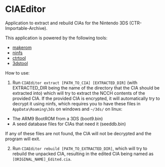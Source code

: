 # CIAEditor

Application to extract and rebuild CIAs for the Nintendo 3DS (CTR-Importable-Archive).

This application is powered by the following tools:
- [makerom](https://github.com/3DSGuy/Project_CTR/tree/master/makerom)
- [ninfs](https://github.com/ihaveamac/ninfs)
- [ctrtool](https://github.com/3DSGuy/Project_CTR/tree/master/ctrtool)
- [3dstool](https://github.com/dnasdw/3dstool)

How to use:

1. Run `CIAEditor extract [PATH_TO_CIA] [EXTRACTED_DIR]` (with EXTRACTED_DIR being the name of the directory that the CIA should be extracted into) which will try to extract the NCCH contents of the provided CIA.
If the provided CIA is encrypted, it will automatically try to decrypt it using ninfs, which requires you to have these files in `AppData\Roaming\3ds` on windows and `~/3ds/` on linux:
- The ARM9 BootROM from a 3DS (boot9.bin)
- A seed database files for CIAs that need it (seeddb.bin)

If any of these files are not found, the CIA will not be decrypted and the program will exit.

2. Run `CIAEditor rebuild [PATH_TO_EXTRACTED_DIR]`, which will try to rebuild the unpacked CIA, resulting in the edited CIA being named as `[ORIGINAL_NAME]_Edited.cia`.
